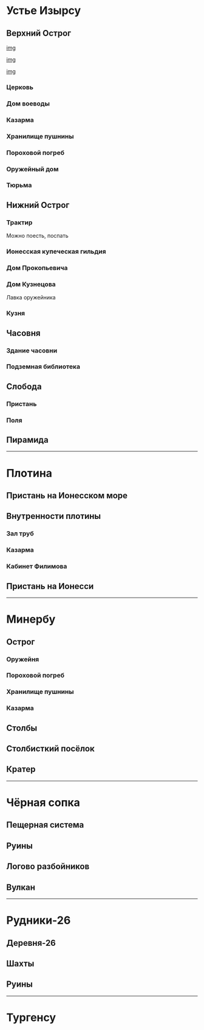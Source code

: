 # Устье Изырсу

## Верхний Острог

[img](krasnojarskij-ostrog-xvii-vek.-gravjura.jpg)

[img](maket-krasnojarskogo-ostroga-v-kkm.jpg)

[img](./Krasnoyarsk_by_Witsen_1692.jpg)

### Церковь

### Дом воеводы

### Казарма

### Хранилище пушнины

### Пороховой погреб

### Оружейный дом

### Тюрьма

## Нижний Острог

### Трактир

Можно поесть, поспать

### Ионесская купеческая гильдия

### Дом Прокопьевича

### Дом Кузнецова

Лавка оружейника

### Кузня

## Часовня

### Здание часовни

### Подземная библиотека

## Слобода

### Пристань

### Поля

## Пирамида

---

# Плотина

## Пристань на Ионесском море

## Внутренности плотины

### Зал труб

### Казарма

### Кабинет Филимова

## Пристань на Ионесси

---

# Минербу

## Острог

### Оружейня

### Пороховой погреб

### Хранилище пушнины

### Казарма

## Столбы

## Столбисткий посёлок

## Кратер

---

# Чёрная сопка

## Пещерная система

## Руины

## Логово разбойников

## Вулкан

---

# Рудники-26

## Деревня-26

## Шахты

## Руины

---

# Тургенсу

# 